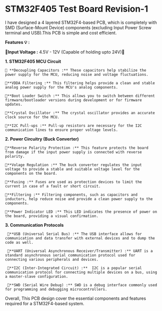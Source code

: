 # STM32F405 Test Board Revision-1

I have designed a 4 layered STM32F4-based PCB, which is completely with SMD (Surface-Mount Device) components (excluding Input Power Screw terminal and USB).This PCB is simple and cost efficient.

**Features 💡 :**

🔺**Input Voltage :** 4.5V - 12V (Capable of holding upto 24V)🦾

__1. STM32F405 MCU Circuit__

    🔸 **Decoupling Capacitors :** These capacitors help stabilize the power supply for the MCU, reducing noise and voltage fluctuations.
    
    🔸**VDDA Filtering :** This filtering helps provide a clean and stable analog power supply for the MCU's analog components.
    
    🔸**Boot Loader Switch :** This allows you to switch between different firmware/bootloader versions during development or for firmware updates.
    
    🔸**Crystal Oscillator :** The crystal oscillator provides an accurate clock source for the MCU.
    
    🔸**I2C Pull-ups :** Pull-up resistors are necessary for the I2C communication lines to ensure proper voltage levels.

__2. Power Circuitry (Buck Converter)__

    🔸**Reverse Polarity Protection :** This feature protects the board from damage if the input power supply is connected with reverse polarity.
    
    🔸**Volage Regulation :** The buck converter regulates the input voltage to provide a stable and suitable voltage level for the components on the board.
    
    🔸**Fusing :** Fuses are used as protection devices to limit the current in case of a fault or short circuit.
    
    🔸**Filtering :** Filtering components, such as capacitors and inductors, help reduce noise and provide a clean power supply to the components.
    
    🔸**Power Indicator LED :** This LED indicates the presence of power on the board, providing a visual confirmation.
    
   
__3. Communication Protocols__

     🔸**USB (Universal Serial Bus) :** The USB interface allows for communication and data transfer with external devices and to dump the code as well.
     
     🔸**UART (Universal Asynchronous Receiver/Transmitter) :** UART is a standard asynchronous serial communication protocol used for connecting various peripherals and devices.
     
     🔸**I2C (Inter-Integrated Circuit) :**  I2C is a popular serial communication protocol for connecting multiple devices on a bus, using a master-slave configuration.
     
     🔸**SWD (Serial Wire Debug) :** SWD is a debug interface commonly used for programming and debugging microcontrollers.

Overall, This PCB design cover the essential components and features required for a STM32F4-based system.
